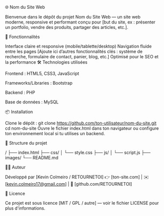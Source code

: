 🌐 Nom du Site Web

Bienvenue dans le dépôt du projet Nom du Site Web — un site web moderne, responsive et performant conçu pour [but du site, ex : présenter un portfolio, vendre des produits, partager des articles, etc.].

🚀 Fonctionnalités

Interface claire et responsive (mobile/tablette/desktop)
Navigation fluide entre les pages
[Ajoute ici d’autres fonctionnalités clés : système de recherche, formulaire de contact, panier, blog, etc.]
Optimisé pour le SEO et la performance
🛠️ Technologies utilisées

Frontend : HTML5, CSS3, JavaScript

Frameworks/Libraries : Bootstrap

Backend : PHP

Base de données : MySQL

📦 Installation

Clone le dépôt :
git clone https://github.com/ton-utilisateur/nom-du-site.git
cd nom-du-site
Ouvre le fichier index.html dans ton navigateur
ou configure ton environnement local si tu utilises un backend.

📁 Structure du projet

/
├── index.html
├── css/
│   └── style.css
├── js/
│   └── script.js
├── images/
└── README.md


🧑‍💻 Auteur

Développé par [Kevin Colmeiro / RETOURNETOI]
👉 [ton-site.com] | ✉️ [kevin.colmeiro17@gmail.com] | 🐙 [github.com/RETOURNETOI]

📄 Licence

Ce projet est sous licence [MIT / GPL / autre] — voir le fichier LICENSE pour plus d'informations.
